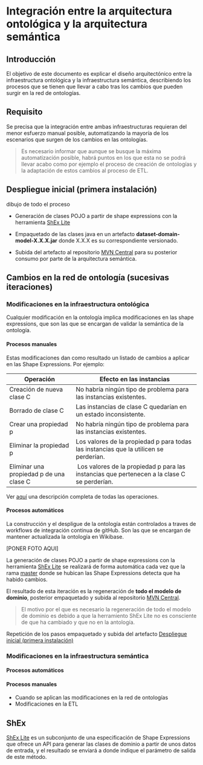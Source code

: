 # Integración entre la arquitectura ontológica y la arquitectura semántica

## Introducción

El objetivo de este documento es explicar el diseño arquitectónico entre la infraestructura ontológica y la infraestructura semántica, describiendo los procesos que se tienen que llevar a cabo tras los cambios que pueden surgir en la red de ontologías.

## Requisito

Se precisa que la integración entre ambas infraestructuras requieran del menor esfuerzo manual posible, automatizando la mayoría de los escenarios que surgen de los cambios en las ontologías.

> Es necesario informar que aunque se busque la máxima automatización posible, habrá puntos en los que esta no se podrá llevar acabo como por ejemplo el proceso de creación de ontologías y la adaptación de estos cambios al proceso de ETL.

## Despliegue inicial (primera instalación)

dibujo de todo el proceso

- Generación de clases POJO a partir de shape expressions con la herramienta [ShEx Lite](#ShEx)

- Empaquetado de las clases java en un artefacto **dataset-domain-model-X.X.X.jar** donde X.X.X es su correspondiente versionado.

- Subida del artefacto al repositorio [MVN Central](https://mvnrepository.com/repos/central) para su posterior consumo por parte de la arquitectura semántica.

## Cambios en la red de ontología (sucesivas iteraciones)

### Modificaciones en la infraestructura ontológica

Cualquier modificación en la ontología implica modificaciones en las shape expressions, que son las que se encargan de validar la semántica de la ontología.

#### Procesos manuales

Estas modificaciones dan como resultado un listado de cambios a aplicar en las Shape Expressions. Por ejemplo:

| Operación                               | Efecto en las instancias                                                                     |
| --------------------------------------- | -------------------------------------------------------------------------------------------- |
| Creación de nueva clase C               | No habría ningún tipo de problema para las instancias existentes.                            |
| Borrado de clase C                      | Las instancias de clase C quedarían en un estado inconsistente.                              |
| Crear una propiedad p                   | No habría ningún tipo de problema para las instancias existentes.                            |
| Eliminar la propiedad p                 | Los valores de la propiedad p para todas las instancias que la utilicen se perderían.        |
| Eliminar una propiedad p de una clase C |  Los valores de la propiedad p para las instancias que pertenecen a la clase C se perderían. |

Ver [aquí](https://github.com/HerculesCRUE/ib-asio-docs-/blob/master/entregables_hito_1/07-Control_de_versiones_OWL/ASIO_Izertis_ControlDeVersionesOWL.md) una descripción completa de todas las operaciones.

#### Procesos automáticos

La construcción y el despligue de la ontología están controlados a traves de workflows de integración continua de gitHub. Son las que se encargan de mantener actualizada la ontología en Wikibase.

[PONER FOTO AQUI]

La generación de clases POJO a partir de shape expressions con la herramienta [ShEx Lite](#ShEx) se realizará de forma automática cada vez que la rama [master](https://github.com/HerculesCRUE/ib-hercules-ontology/tree/master/scripts) donde se hubican las Shape Expressions detecta que ha habido cambios.

El resultado de esta iteración es la regeneración de **todo el modelo de dominio**, posterior empaquetado y subida al repositorio [MVN Central](https://mvnrepository.com/repos/central).

> El motivo por el que es necesario la regeneración de todo el modelo de dominio es debido a que la herramiento ShEx Lite no es consciente de que ha cambiado y que no en la antología.

Repetición de los pasos empaquetado y subida del artefacto [Despliegue inicial (primera instalación)](Despliegue)

### Modificaciones en la infraestructura semántica

#### Procesos automáticos

#### Procesos manuales

- Cuando se aplican las modificaciones en la red de ontologías
- Modificaciones en la ETL

## ShEx

[ShEx Lite](https://www.weso.es/shex-lite/) es un subconjunto de una especificación de Shape Expressions que ofrece un API para generar las clases de dominio a partir de unos datos de entrada, y el resultado se enviará a donde indique el parámetro de salida de este método.
